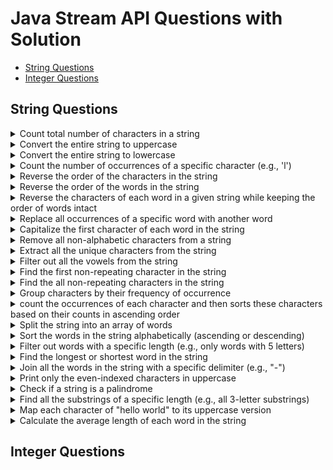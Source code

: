 # Java Stream API Questions with Solution

- [String Questions](#string-questions)
- [Integer Questions](#integer-questions)

## String Questions

<details>
  <summary>Count total number of characters in a string</summary>

```java
public static void main(String[] args)
{
    String str = "hello world";

    long count = str.chars().count();

    System.out.println(count);
}
```

</details>

<details>
 <summary>Convert the entire string to uppercase</summary>

```java
public static void main(String[] args)
{
    String str = "hello world";

    String upperCaseStr = str.chars()
            .mapToObj(Character::toString)
            .map(String::toUpperCase)
            .collect(Collectors.joining());

    System.out.println(upperCaseStr);
}
```

</details>

<details>
  <summary>Convert the entire string to lowercase</summary>

```java
  public static void main(String[] args)
{
    String str = "HELLO WORLD";

    String lowerCaseStr = str.chars()
            .mapToObj(Character::toString)
            .map(String::toLowerCase)
            .collect(Collectors.joining());

    System.out.println(lowerCaseStr);
}
```

</details>

<details>
  <summary>Count the number of occurrences of a specific character (e.g., 'l')</summary>

#### solution-1

```java
  public static void main(String[] args)
{
    String str = "Hello Lost World";

    long count = str.chars()
            .filter(ch -> ch == 'L' || ch == 'l')
            .count();

    System.out.println(count);
}
```

#### solution-2

```java
  public static void main(String[] args)
{
    String str = "Hello Lost World";

    long count = str.chars()
            .mapToObj(Character::toLowerCase)
            .filter(ch -> ch == 'l')
            .count();

    System.out.println(count);
}
```

</details>

<details>
<summary>Reverse the order of the characters in the string</summary>

#### solution-1

```java
public static void main(String[] args)
{
    String str = "hello world";

    String reverseStr = str.chars()
            .mapToObj(Character::toString)
            .reduce((str1, str2) -> str2 + str1)
            .orElseThrow();

    System.out.println(reverseStr);
}
```

#### solution-2

```java
public static void main(String[] args)
{
    String str = "hello world";

    String reverseStr = IntStream.range(0, str.length())
            .mapToObj(i -> String.valueOf(str.charAt(str.length() - i - 1)))
            .collect(Collectors.joining());

    System.out.println(reverseStr);
}
```

</details>

<details>
<summary>Reverse the order of the words in the string</summary>

```java
  public static void main(String[] args)
  {
      String str = "the quick brown fox jumps over the lazy dog";

      String newStr = Arrays.stream(str.split("\\s+"))
              .reduce((string, string2) -> string2 + " " + string)
              .orElseThrow();

      System.out.println(newStr);
  }
```

</details>

<details>
<summary>Reverse the characters of each word in a given string while keeping the order of words intact</summary>

```java
  public static void main(String[] args)
  {
      String str = "hello world";

      String newStr = Stream.of(str.split("\\s+"))
              .map(val -> new StringBuilder(val).reverse())
              .collect(Collectors.joining(" "));

      System.out.println(newStr);
  }
```

</details>

<details>
  <summary>Replace all occurrences of a specific word with another word</summary>

```java
  public static void main(String[] args)
  {
      String str = "Banana is tasty, but some people prefer Banana pie.";

      String newStr = Stream.of(str.split("\\s+"))
              .map(val -> val.equalsIgnoreCase("Banana") ? "Apple" : val)
              .collect(Collectors.joining(" "));

      System.out.println(newStr);
  }
```

</details>

<details>
  <summary>Capitalize the first character of each word in the string</summary>

```java
  public static void main(String[] args)
  {
      String str = "The quick brown fox jumps over the lazy dog";

      String newStr = Stream.of(str.split("\\s+"))
              .map(val -> Character.toUpperCase(val.charAt(0)) + val.substring(1))
              .collect(Collectors.joining(" "));

      System.out.println(newStr);
  }
```

</details>

<details>
  <summary>Remove all non-alphabetic characters from a string</summary>

```java
  public static void main(String[] args)
  {
      String str = "Th3 qu!ck br0wn f0x jump$ 0ver the l4zy d0g";

      String sanitizeStr = str.chars()
              .filter(Character::isLetter)
              .mapToObj(Character::toString)
              .collect(Collectors.joining());

      System.out.println(sanitizeStr);
  }
```

</details>

<details>
  <summary>Extract all the unique characters from the string</summary>

```java
  public static void main(String[] args)
  {
      String str = "hello world";

      String newStr = str.chars()
              .mapToObj(Character::toString)
              .distinct().collect(Collectors.joining());

      System.out.println(newStr);
  }
```

</details>

<details>
  <summary>Filter out all the vowels from the string</summary>

```java
  public static void main(String[] args)
  {
      String str = "The quick brown fox jumps over the lazy dog";
      String vowels = "aeiou";

      String newStr = str.chars()
              .mapToObj(Character::toString)
              .filter(val -> !vowels.contains(val))
              .collect(Collectors.joining());

      System.out.println(newStr);
  }
```

</details>

<details>
  <summary>Find the first non-repeating character in the string</summary>

```java
  public static void main(String[] args)
  {
      String str = "the quick brown fox jumps over the lazy dog";

      String newStr = str.chars()
              .mapToObj(Character::toString)
              .collect(Collectors.groupingBy(Function.identity(), LinkedHashMap::new, Collectors.counting()))
              .entrySet().stream()
              .filter(entry -> entry.getValue() == 1)
              .map(Map.Entry::getKey)
              .findFirst().orElseThrow();

      System.out.println(newStr);
  }
```

</details>

<details>
  <summary>Find the all non-repeating characters in the string</summary>

```java
  public static void main(String[] args)
  {
      String str = "the quick brown fox jumps over the lazy dog";

      List<String> map = str.chars()
              .mapToObj(Character::toString)
              .collect(Collectors.groupingBy(Function.identity(), Collectors.counting()))
              .entrySet().stream()
              .filter(entry -> entry.getValue() == 1)
              .map(Map.Entry::getKey)
              .collect(Collectors.toList());

      System.out.println(map);
  }
```

</details>

<details>
  <summary>Group characters by their frequency of occurrence</summary>

```java
  public static void main(String[] args)
  {
      String str = "the quick brown fox jumps over the lazy dog";

      Map<String, Long> map = str.chars()
              .mapToObj(Character::toString)
              .collect(Collectors.groupingBy(Function.identity(), Collectors.counting()));

      System.out.println(map);
  }
```

</details>

<details>
  <summary>count the occurrences of each character and then sorts these characters based on their counts in ascending order</summary>

#### solution-1
```java
  public static void main(String[] args)
  {
      String str = "the quick brown fox jumps over the lazy dog";

      Map<String, Long> map = str.chars()
              .mapToObj(Character::toString)
              .collect(Collectors.groupingBy(Function.identity(), Collectors.counting()))
              .entrySet().stream()
              .sorted(Map.Entry.comparingByValue())
              .collect(Collectors.toMap(Map.Entry::getKey, Map.Entry::getValue, (e1, e2) -> e1, LinkedHashMap::new));

      System.out.println(map);
  }
```

#### solution-2
```java
  public static void main(String[] args)
  {
      String str = "the quick brown fox jumps over the lazy dog";

      Map<String, Long> map = new LinkedHashMap<>();
      str.chars()
              .mapToObj(Character::toString)
              .collect(Collectors.groupingBy(Function.identity(), Collectors.counting()))
              .entrySet().stream()
              .sorted(Map.Entry.comparingByValue())
              .forEachOrdered(entry -> map.put(entry.getKey(), entry.getValue()));

      System.out.println(map);
  }
```

</details>

<details>
  <summary>Split the string into an array of words</summary>

```java
  public static void main(String[] args)
  {
      String str = "the quick brown fox jumps over the lazy dog";

      String[] arr = Arrays.stream(str.split("\\s+"))
              .toArray(String[]::new);

      System.out.println(Arrays.toString(arr));
  }
```

</details>

<details>
  <summary>Sort the words in the string alphabetically (ascending or descending)</summary>

#### ascending
```java
  public static void main(String[] args)
  {
      String str = "the quick brown fox jumps over the lazy dog";

      String[] arr = Arrays.stream(str.split("\\s+"))
              .sorted()
              .toArray(String[]::new);

      System.out.println(Arrays.toString(arr));
  }
```

#### descending
```java
  public static void main(String[] args)
  {
      String str = "the quick brown fox jumps over the lazy dog";

      String[] arr = Arrays.stream(str.split("\\s+"))
              .sorted(Comparator.reverseOrder())
              .toArray(String[]::new);

      System.out.println(Arrays.toString(arr));
  }
```

</details>

<details>
  <summary>Filter out words with a specific length (e.g., only words with 5 letters)</summary>

```java
  public static void main(String[] args)
  {
      String str = "the quick brown fox jumps over the lazy dog";

      String[] arr = Arrays.stream(str.split("\\s+"))
              .filter(val -> val.length() == 5)
              .toArray(String[]::new);

      System.out.println(Arrays.toString(arr));
  }
```

</details>

<details>
  <summary>Find the longest or shortest word in the string</summary>

```java
  public static void main(String[] args)
  {
      String str = "the quick brown fox jumps over a lazy dog";

      String longestWord = Arrays.stream(str.split("\\s+"))
              .max(Comparator.comparing(String::length)).orElseThrow();

      String shortestWord = Arrays.stream(str.split("\\s+"))
              .min(Comparator.comparing(String::length)).orElseThrow();

      System.out.println(longestWord);
      System.out.println(shortestWord);
  }
```

</details>

<details>
  <summary>Join all the words in the string with a specific delimiter (e.g., "-")</summary>

#### solution-1
```java
  public static void main(String[] args)
  {
      String str = "the quick brown fox jumps over a lazy dog";

      String newStr = Arrays.stream(str.split("\\s+"))
              .collect(Collectors.joining("-"));

      System.out.println(newStr);
  }
```

#### solution-2
```java
  public static void main(String[] args)
  {
      String str = "the quick brown fox jumps over a lazy dog";

      String newStr = Arrays.stream(str.split("\\s+"))
              .reduce((string, string2) -> string + "-" + string2)
              .orElseThrow();

      System.out.println(newStr);
  }
```

</details>

<details>
  <summary>Print only the even-indexed characters in uppercase</summary>

```java
  public static void main(String[] args)
  {
      String str = "The quick brown fox jumps over the lazy dog";

      String newStr = IntStream.range(0, str.length())
              .filter(i -> i % 2 == 0)
              .mapToObj(str::charAt)
              .map(Character::toUpperCase)
              .map(String::valueOf)
              .collect(Collectors.joining());

      System.out.println(newStr);
  }
```

</details>

<details>
  <summary>Check if a string is a palindrome</summary>

#### solution-1
```java
  public static void main(String[] args)
  {
      String str = "level";

      boolean isPalindrome = str.chars()
              .mapToObj(Character::toString)
              .reduce((val, val2) -> val2 + val)
              .orElseThrow().equals(str);
      
      System.out.println(isPalindrome);
  }
```

#### solution-2
```java
  public static void main(String[] args)
  {
      String str = "level";

      boolean isPalindrome = IntStream.range(0, str.length() / 2)
              .noneMatch(i -> str.charAt(i) != str.charAt(str.length() - i - 1));

      System.out.println(isPalindrome);
  }
```

</details>

<details>
  <summary>Find all the substrings of a specific length (e.g., all 3-letter substrings)</summary>

```java
  public static void main(String[] args)
    {
        String str = "hellWorld";
        int subStrLength = 3;
  
        IntStream.range(0, str.length() - subStrLength + 1)
                .mapToObj(i -> str.substring(i, subStrLength + i))
                .forEach(System.out::println);
    }
```

</details>

<details>
  <summary>Map each character of "hello world" to its uppercase version</summary>

```java
  public static void main(String[] args)
  {
      String str = "helloWorld";

      Map<String, String> map = str.chars()
              .mapToObj(Character::toString)
              .collect(Collectors.toMap(
                      Function.identity(),
                      String::toUpperCase,
                      (string, string2) -> string2 // Merge function to handle duplicates (keep the first occurrence)
              ));

      System.out.println(map);
  }
```

</details>

<details>
  <summary>Calculate the average length of each word in the string</summary>

```java
    public static void main(String[] args)
    {
        String str = "the quick brown fox jumps over the lazy dog";

        System.out.println(Stream.of(str.split("\\s+"))
                .collect(Collectors.averagingInt(String::length)));
    }
```

</details>

## Integer Questions
